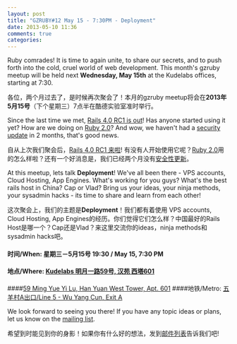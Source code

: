 ```yaml
---
layout: post
title: "GZRUBY#12 May 15 - 7:30PM - Deployment"
date: 2013-05-10 11:36
comments: true
categories: 
---
```



Ruby comrades! It is time to again unite, to share our secrets, and to push forth into the cold, cruel world of web development. This month's gzruby meetup will be held next **Wednesday, May 15th** at the Kudelabs offices, starting at 7:30.

各位，两个月过去了，是时候再次聚会了！本月的gzruby meetup将会在**2013年5月15号**（下个星期三）7点半在酷德实验室准时举行。

Since the last time we met, [Rails 4.0 RC1 is out](http://weblog.rubyonrails.org/2013/5/1/Rails-4-0-release-candidate-1/)! Has anyone started using it yet? How are we doing on [Ruby 2.0](https://blog.heroku.com/archives/2013/3/6/matz_highlights_ruby_2_0_at_waza)? And wow, we haven't had a [security update](http://weblog.rubyonrails.org/2013/3/18/SEC-ANN-Rails-3-2-13-3-1-12-and-2-3-18-have-been-released/) in 2 months, that's good news.

自从上次我们聚会后，[Rails 4.0 RC1 来啦](http://weblog.rubyonrails.org/2013/5/1/Rails-4-0-release-candidate-1/)! 有没有人开始使用它呢？[Ruby 2.0](https://blog.heroku.com/archives/2013/3/6/matz_highlights_ruby_2_0_at_waza)用的怎么样啦？还有一个好消息是，我们已经两个月没有[安全性更新](http://weblog.rubyonrails.org/2013/3/18/SEC-ANN-Rails-3-2-13-3-1-12-and-2-3-18-have-been-released/)。


At this meetup, lets talk **Deployment**! We've all been there - VPS accounts, Cloud Hosting, App Engines. What's working for you guys? What's the best rails host in China? Cap or Vlad? Bring us your ideas, your ninja methods, your sysadmin hacks - its time to share and learn from each other! 

这次聚会上，我们的主题是**Deployment**！我们都有着使用 VPS accounts, Cloud Hosting, App Engines的经历。你们觉得它们怎么样？中国最好的Rails Host是哪一个？Cap还是Vlad？来这里交流你的ideas，ninja methods和sysadmin hacks吧。


#### 时间/When: 星期三－5月15号 19:30 / May 15, 7:30 PM
#### 地点/Where: [Kudelabs 明月一路59号, 汉苑 西塔601](http://gz.o.cn/13105)
####[59 Ming Yue Yi Lu, Han Yuan West Tower, Apt. 601](http://gz.o.cn/13105)
####地铁/Metro: [五羊村A出口/Line 5 - Wu Yang Cun, Exit A](http://www.exploregz.com/metro/pedia/station/wuyangcun/)


We look forward to seeing you there! If you have any topic ideas or plans, let us know on the [mailing list](https://groups.google.com/forum/?fromgroups#!forum/gzruby).

希望到时能见到你的身影！如果你有什么好的想法，发到[邮件列表](https://groups.google.com/forum/?fromgroups#!forum/gzruby)告诉我们吧!
